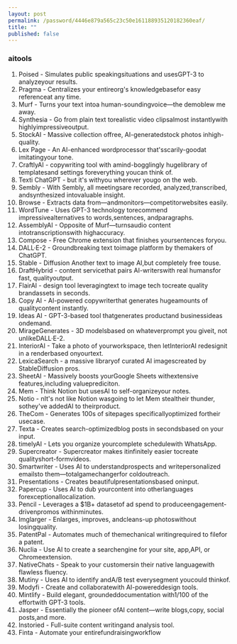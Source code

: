 ```yaml
---
layout: post
permalink: /password/4446e879a565c23c50e161188935120182360eaf/
title: ""
published: false
---
```


### aitools
1. Poised - Simulates public speakingsituations and usesGPT-3 to analyzeyour results.
2. Pragma - Centralizes your entireorg's knowledgebasefor easy referenceat any time.
3. Murf - Turns your text intoa human-soundingvoice—the demoblew me away.
4. Synthesia - Go from plain text torealistic video clipsalmost instantlywith highlyimpressiveoutput.
5. StockAI - Massive collection offree, AI-generatedstock photos inhigh-quality.
6. Lex Page - An AI-enhanced wordprocessor that'sscarily-goodat imitatingyour tone.
7. CraftlyAI - copywriting tool with amind-bogglingly hugelibrary of templatesand settings foreverything youcan think of.
8. Texti ChatGPT - but it's withyou wherever yougo on the web.
9. Sembly - With Sembly, all meetingsare recorded, analyzed,transcribed, andsynthesized intovaluable insight.
10. Browse - Extracts data from—andmonitors—competitorwebsites easily.
11. WordTune - Uses GPT-3 technology torecommend impressivealternatives to words,sentences, andparagraphs.
12. AssemblyAI - Opposite of Murf—turnsaudio content intotranscriptionswith highaccuracy.
13. Compose - Free Chrome extension that finishes yoursentences foryou.
14. DALL·E-2 - Groundbreaking text toimage platform by themakers of ChatGPT.
15. Stable - Diffusion Another text to image AI,but completely free touse.
16. DraftHybrid - content servicethat pairs AI-writerswith real humansfor fast, qualityoutput.
17. FlairAI - design tool leveragingtext to image tech tocreate quality brandassets in seconds.
18. Copy AI - AI-powered copywriterthat generates hugeamounts of qualitycontent instantly.
19. Ideas AI - GPT-3-based tool thatgenerates productand businessideas ondemand.
20. MirageGenerates - 3D modelsbased on whateverprompt you giveit, not unlikeDALL·E-2.
21. InteriorAI - Take a photo of yourworkspace, then letInteriorAI redesignit in a renderbased onyourtext.
22. LexicaSearch - a massive libraryof curated AI imagescreated by StableDiffusion pros.
23. SheetAI - Massively boosts yourGoogle Sheets withextensive features,including valueprediciton.
24. Mem - Think Notion but usesAI to self-organizeyour notes.
25. Notio - nIt's not like Notion wasgoing to let Mem stealtheir thunder, sothey've addedAI to theirproduct.
26. TheCom - Generates 100s of sitepages specificallyoptimized fortheir usecase.
27. Texta - Creates search-optimizedblog posts in secondsbased on your input.
28. timelyAI - Lets you organize yourcomplete schedulewith WhatsApp.
29. Supercreator - Supercreator makes itinfinitely easier tocreate qualityshort-formvideos.
30. Smartwriter - Uses AI to understandprospects and writepersonalized emailsto them—totalgamechangerfor coldoutreach.
31. Presentations - Creates beautifulpresentationsbased oninput.
32. Papercup - Uses AI to dub yourcontent into otherlanguages forexceptionallocalization.
33. Pencil - Leverages a $1B+ datasetof ad spend to produceengagement-drivenpromos withinminutes.
34. Imglarger - Enlarges, improves, andcleans-up photoswithout losingquality.
35. PatentPal - Automates much of themechanical writingrequired to filefor a patent.
36. Nuclia - Use AI to create a searchengine for your site, app,API, or Chromeextension.
37. NativeChats - Speak to your customersin their native languagewith flawless fluency.
38. Mutiny - Uses AI to identify andA/B test everysegment youcould thinkof.
39. Modyfi - Create and collaboratewith AI-powereddesign tools.
40. Mintlify - Build elegant, groundeddocumentation with1/100 of the effortwith GPT-3 tools.
41. Jasper - Essentially the pioneer ofAI content—write blogs,copy, social posts,and more.
42. Instoried - Full-suite content writingand analysis tool.
43. Finta - Automate your entirefundraisingworkflow


